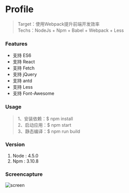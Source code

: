 # Profile
> Target：使用Webpack提升前端开发效率  
> Techs：NodeJs + Npm + Babel + Webpack + Less

### Features
* 支持 ES6
* 支持 React
* 支持 Fetch
* 支持 jQuery
* 支持 antd
* 支持 Less
* 支持 Font-Awesome

### Usage
> 1、安装依赖：$ npm install  
> 2、启动应用：$ npm start  
> 3、静态编译：$ npm run build  

### Version
1. Node : 4.5.0
2. Npm  : 3.10.8

### Screencapture
![screen](https://github.com/jasonBai007/webpack-starter-kit/raw/master/screencapture.png)
